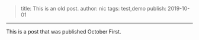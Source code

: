 > title: This is an old post.
> author: nic
> tags: test,demo
> publish: 2019-10-01
---

This is a post that was published October First.
